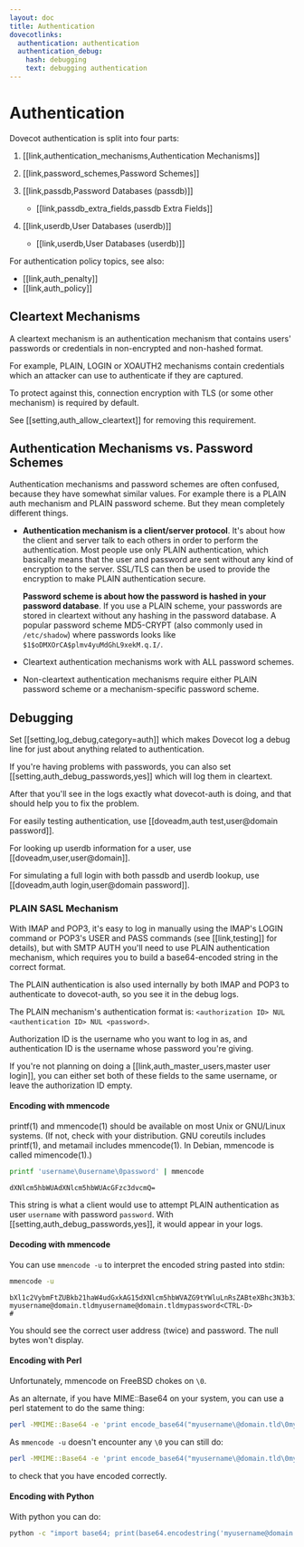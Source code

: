 ```yaml
---
layout: doc
title: Authentication
dovecotlinks:
  authentication: authentication
  authentication_debug:
    hash: debugging
    text: debugging authentication
---
```


# Authentication

Dovecot authentication is split into four parts:

1. [[link,authentication_mechanisms,Authentication Mechanisms]]

2. [[link,password_schemes,Password Schemes]]

3. [[link,passdb,Password Databases (passdb)]]

   * [[link,passdb_extra_fields,passdb Extra Fields]]

4. [[link,userdb,User Databases (userdb)]]

   * [[link,userdb,User Databases (userdb)]]

For authentication policy topics, see also:

* [[link,auth_penalty]]
* [[link,auth_policy]]

## Cleartext Mechanisms

A cleartext mechanism is an authentication mechanism that contains users'
passwords or credentials in non-encrypted and non-hashed format.

For example, PLAIN, LOGIN or XOAUTH2 mechanisms contain credentials which an
attacker can use to authenticate if they are captured.

To protect against this, connection encryption with TLS (or some other
mechanism) is required by default.

See [[setting,auth_allow_cleartext]] for removing this requirement.

## Authentication Mechanisms vs. Password Schemes

Authentication mechanisms and password schemes are often confused,
because they have somewhat similar values. For example there is a PLAIN
auth mechanism and PLAIN password scheme. But they mean completely
different things.

- **Authentication mechanism is a client/server protocol**. It's about
  how the client and server talk to each others in order to perform the
  authentication. Most people use only PLAIN authentication, which
  basically means that the user and password are sent without any kind
  of encryption to the server. SSL/TLS can then be used to provide the
  encryption to make PLAIN authentication secure.

  **Password scheme is about how the password is hashed in your
  password database**. If you use a PLAIN scheme, your passwords are
  stored in cleartext without any hashing in the password database. A
  popular password scheme MD5-CRYPT (also commonly used in
  `/etc/shadow`) where passwords looks like
  `$1$oDMXOrCA$plmv4yuMdGhL9xekM.q.I/`.

- Cleartext authentication mechanisms work with ALL password schemes.

- Non-cleartext authentication mechanisms require either PLAIN password
  scheme or a mechanism-specific password scheme.

## Debugging

Set [[setting,log_debug,category=auth]] which makes Dovecot log a debug
line for just about anything related to authentication.

If you're having problems with passwords, you can also set
[[setting,auth_debug_passwords,yes]] which will log them in cleartext.

After that you'll see in the logs exactly what
dovecot-auth is doing, and that should help you to fix the problem.

For easily testing authentication, use
[[doveadm,auth test,user@domain password]].

For looking up userdb information for a user, use [[doveadm,user,user@domain]].

For simulating a full login with both passdb and userdb lookup, use
[[doveadm,auth login,user@domain password]].

### PLAIN SASL Mechanism

With IMAP and POP3, it's easy to log in manually using the IMAP's LOGIN
command or POP3's USER and PASS commands (see [[link,testing]] for details),
but with SMTP AUTH you'll need to use PLAIN authentication mechanism, which
requires you to build a base64-encoded string in the correct format.

The PLAIN authentication is also used internally by both IMAP and POP3 to
authenticate to dovecot-auth, so you see it in the debug logs.

The PLAIN mechanism's authentication format is:
`<authorization ID> NUL <authentication ID> NUL <password>`.

Authorization ID is the username who you want to log in as, and
authentication ID is the username whose password you're giving.

If you're not planning on doing a [[link,auth_master_users,master user login]],
you can either set both of these fields to the same username, or leave the
authorization ID empty.

#### Encoding with mmencode

printf(1) and mmencode(1) should be available on most Unix or GNU/Linux
systems. (If not, check with your distribution. GNU coreutils includes
printf(1), and metamail includes mmencode(1). In Debian, mmencode is called
mimencode(1).)

```sh
printf 'username\0username\0password' | mmencode
```
```
dXNlcm5hbWUAdXNlcm5hbWUAcGFzc3dvcmQ=
```

This string is what a client would use to attempt PLAIN authentication as
user `username` with password `password`. With
[[setting,auth_debug_passwords,yes]], it would appear in your logs.

#### Decoding with mmencode

You can use `mmencode -u` to interpret the encoded string pasted into stdin:

```sh
mmencode -u
```
```
bXl1c2VybmFtZUBkb21haW4udGxkAG15dXNlcm5hbWVAZG9tYWluLnRsZABteXBhc3N3b3Jk<CR>
myusername@domain.tldmyusername@domain.tldmypassword<CTRL-D>
#
```

You should see the correct user address (twice) and password. The null
bytes won't display.

#### Encoding with Perl

Unfortunately, mmencode on FreeBSD chokes on `\0`.

As an alternate, if you have MIME::Base64 on your system, you can use a
perl statement to do the same thing:

```sh
perl -MMIME::Base64 -e 'print encode_base64("myusername\@domain.tld\0myusername\@domain.tld\0mypassword");'
```

As `mmencode -u` doesn't encounter any `\0` you can still do:

```sh
perl -MMIME::Base64 -e 'print encode_base64("myusername\@domain.tld\0myusername\@domain.tld\0mypassword");' | mmencode -u
```

to check that you have encoded correctly.

#### Encoding with Python

With python you can do:

```sh
python -c "import base64; print(base64.encodestring('myusername@domain.tld\0myusername@domain.tld\0mypassword'));"
```
